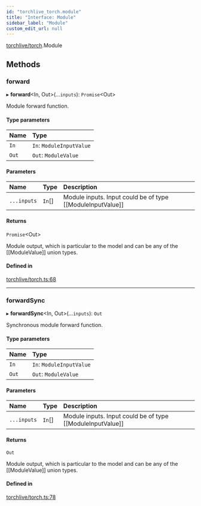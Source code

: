 ```yaml
---
id: "torchlive_torch.module"
title: "Interface: Module"
sidebar_label: "Module"
custom_edit_url: null
---
```


[torchlive/torch](../modules/torchlive_torch.md).Module

## Methods

### forward

▸ **forward**<In, Out\>(...`inputs`): `Promise`<Out\>

Module forward function.

#### Type parameters

| Name | Type |
| :------ | :------ |
| `In` | `In`: `ModuleInputValue` |
| `Out` | `Out`: `ModuleValue` |

#### Parameters

| Name | Type | Description |
| :------ | :------ | :------ |
| `...inputs` | `In`[] | Module inputs. Input could be of type [[ModuleInputValue]] |

#### Returns

`Promise`<Out\>

Module output, which is particular to the model and can be any of
the [[ModuleValue]] union types.

#### Defined in

[torchlive/torch.ts:68](https://github.com/facebookresearch/playtorch/blob/9efc76d/react-native-pytorch-core/src/torchlive/torch.ts#L68)

___

### forwardSync

▸ **forwardSync**<In, Out\>(...`inputs`): `Out`

Synchronous module forward function.

#### Type parameters

| Name | Type |
| :------ | :------ |
| `In` | `In`: `ModuleInputValue` |
| `Out` | `Out`: `ModuleValue` |

#### Parameters

| Name | Type | Description |
| :------ | :------ | :------ |
| `...inputs` | `In`[] | Module inputs. Input could be of type [[ModuleInputValue]] |

#### Returns

`Out`

Module output, which is particular to the model and can be any of
the [[ModuleValue]] union types.

#### Defined in

[torchlive/torch.ts:78](https://github.com/facebookresearch/playtorch/blob/9efc76d/react-native-pytorch-core/src/torchlive/torch.ts#L78)
